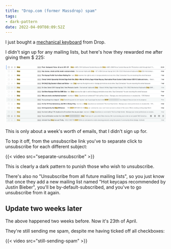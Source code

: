 ```yaml
---
title: "Drop.com (former Massdrop) spam"
tags:
- dark-pattern
date: 2022-04-09T08:09:52Z
---
```


I just bought a [mechanical keyboard](https://drop.com/buy/drop-ctrl-mechanical-keyboard) from Drop.

I didn't sign up for any mailing lists, but here's how they rewarded me after giving them $ 225:

![](spam.png)

This is only about a week's worth of emails, that I didn't sign up for.

To top it off, from the unsubscribe link you've to separate click to unsubscribe for each different
subject:

{{< video src="separate-unsubscribe" >}}

This is clearly a dark pattern to punish those who wish to unsubscribe.

There's also no "Unsubscribe from all future mailing lists", so you just know that once they add a
new mailing list named "Hot keycaps recommended by Justin Bieber", you'll be by-default-subscribed,
and you've to go unsubscribe from it again.


Update two weeks later
----------------------

The above happened two weeks before. Now it's 23th of April.

They're still sending me spam, despite me having ticked off all checkboxes:

{{< video src="still-sending-spam" >}}

